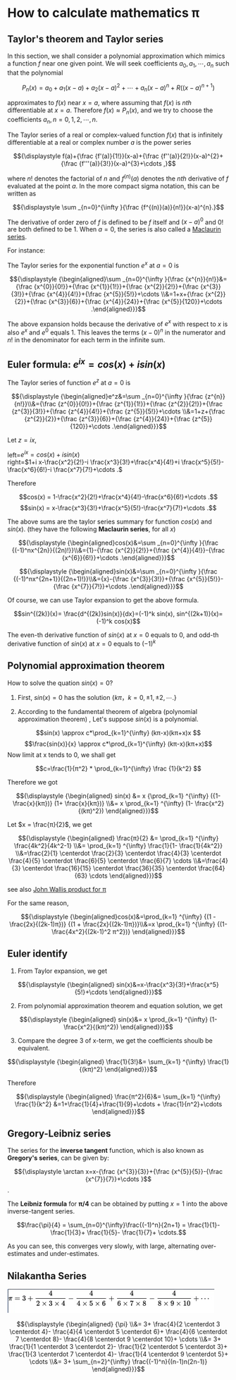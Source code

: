 # How to calculate mathematics π

## Taylor's theorem and Taylor series

In this section, we shall consider a polynomial approximation which mimics a function $f$ near one given point. We will seek coefficients $a_0, a_1, \cdots, a_n$ such that the polynomial

$$P_n(x)=a_0+a_1(x-a)+a_2(x-a)^2+\cdots+a_n(x-a)^n+R((x-a)^{n+1})$$

approximates to $f(x)$ near $x=a$, where assuming that $f(x)$ is $nth$ differentiable at $x = a$. Therefore $f(x)\approx P_n(x)$, and we try to choose the coefficients $a_n, n=0,1,2,\cdots,n$.  

The Taylor series of a real or complex-valued function $f(x)$ that is infinitely differentiable at a real or complex number $a$ is the power series

$${\displaystyle f(a)+{\frac {f'(a)}{1!}}(x-a)+{\frac {f''(a)}{2!}}(x-a)^{2}+{\frac {f'''(a)}{3!}}(x-a)^{3}+\cdots ,}$$

where $n!$ denotes the factorial of $n$ and $f^{(n)}(a)$ denotes the $nth$ derivative of $f$ evaluated at the point $a$. In the more compact sigma notation, this can be written as

$${\displaystyle \sum _{n=0}^{\infty }{\frac {f^{(n)}(a)}{n!}}(x-a)^{n}.}$$

The derivative of order zero of $f$ is defined to be $f$ itself and $(x − a)^0$ and $0!$ are both defined to be 1. When $a = 0$, the series is also called a [Maclaurin series][1].

For instance:

The Taylor series for the exponential function $e^x$ at $a = 0$ is

$${\displaystyle {\begin{aligned}\sum _{n=0}^{\infty }{\frac {x^{n}}{n!}}&={\frac {x^{0}}{0!}}+{\frac {x^{1}}{1!}}+{\frac {x^{2}}{2!}}+{\frac {x^{3}}{3!}}+{\frac {x^{4}}{4!}}+{\frac {x^{5}}{5!}}+\cdots \\&=1+x+{\frac {x^{2}}{2}}+{\frac {x^{3}}{6}}+{\frac {x^{4}}{24}}+{\frac {x^{5}}{120}}+\cdots .\end{aligned}}}$$

The above expansion holds because the derivative of $e^x$ with respect to $x$ is also $e^x$ and $e^0$ equals 1. This leaves the terms $(x − 0)^n$ in the numerator and $n!$ in the denominator for each term in the infinite sum.

[1]: https://en.wikipedia.org/wiki/Colin_Maclaurin#Contributions_to_mathematics

## Euler formula: $e^{ix}=cos(x)+i sin(x)$

The Taylor series of function $e^z$ at $a=0$ is

$${\displaystyle {\begin{aligned}e^z&=\sum _{n=0}^{\infty }{\frac {z^{n}}{n!}}\\&={\frac {z^{0}}{0!}}+{\frac {z^{1}}{1!}}+{\frac {z^{2}}{2!}}+{\frac {z^{3}}{3!}}+{\frac {z^{4}}{4!}}+{\frac {z^{5}}{5!}}+\cdots \\&=1+z+{\frac {z^{2}}{2}}+{\frac {z^{3}}{6}}+{\frac {z^{4}}{24}}+{\frac {z^{5}}{120}}+\cdots .\end{aligned}}}$$

 Let $z=ix$,

 left=$e^{ix}=cos(x)+i sin(x)$  
 right=$1+i x-\frac{x^2}{2!}-i \frac{x^3}{3!}+\frac{x^4}{4!}+i \frac{x^5}{5!}-\frac{x^6}{6!}-i \frac{x^7}{7!}+\cdots .$

Therefore

$$cos(x) = 1-\frac{x^2}{2!}+\frac{x^4}{4!}-\frac{x^6}{6!}+\cdots .$$
$$sin(x) = x-\frac{x^3}{3!}+\frac{x^5}{5!}-\frac{x^7}{7!}+\cdots .$$

The above sums are the taylor series summary for function $cos(x)$ and $sin(x)$. (they have the following **Maclaurin series**, for all $x$)

$${\displaystyle {\begin{aligned}cos(x)&=\sum _{n=0}^{\infty }{\frac {(-1)^nx^{2n}}{(2n)!}}\\&={1}-{\frac {x^{2}}{2!}}+{\frac {x^{4}}{4!}}-{\frac {x^{6}}{6!}}+\cdots  .\end{aligned}}}$$

$${\displaystyle {\begin{aligned}sin(x)&=\sum _{n=0}^{\infty }{\frac {(-1)^nx^{2n+1}}{(2n+1)!}}\\&={x}-{\frac {x^{3}}{3!}}+{\frac {x^{5}}{5!}}-{\frac {x^{7}}{7!}}+\cdots  .\end{aligned}}}$$

Of course, we can use Taylor expansion to get the above formula.

$$sin^{(2k)}(x)= \frac{d^{(2k)}sin(x)}{dx}=(-1)^k sin(x), sin^{(2k+1)}(x)=(-1)^k cos(x)$$

The even-th derivative function of $sin(x)$ at $x=0$ equals to 0, and odd-th derivative function of $sin(x)$ at $x=0$ equals to $(-1)^k$  

## Polynomial approximation theorem

How to solve the quation $sin(x)=0$?

1. First, $sin(x)=0$ has the solution $\{kπ，k=0,\pm 1,\pm 2, \cdots .\}$

2. According to the fundamental theorem of algebra (polynomial approximation theorem) , Let's suppose $sin(x)$ is a polynomial.

$$sin(x) \approx c*\prod_{k=1}^{\infty} (kπ-x)(kπ+x)x $$
$$\frac{sin(x)}{x} \approx c*\prod_{k=1}^{\infty} (kπ-x)(kπ+x)$$
Now limit at x tends to 0, we shall get

$$c=\frac{1}{π^2} * \prod_{k=1}^{\infty} \frac {1}{k^2} $$

Therefore we got

$${\displaystyle {\begin{aligned} sin(x) &= x {\prod_{k=1} ^{\infty} ({1- \frac{x}{kπ})} (1+ \frac{x}{kπ})} \\&= x \prod_{k=1} ^{\infty} (1- \frac{x^2}{(kπ)^2}) \end{aligned}}}$$

Let $x = \frac{π}{2}$, we get  

$${\displaystyle {\begin{aligned} \frac{π}{2} &= \prod_{k=1} ^{\infty} \frac{4k^2}{4k^2-1} \\&= \prod_{k=1} ^{\infty} \frac{1}{1- \frac{1}{4k^2}} \\&=\frac{2}{1} \centerdot \frac{2}{3} \centerdot \frac{4}{3} \centerdot \frac{4}{5} \centerdot \frac{6}{5} \centerdot \frac{6}{7} \cdots \\&=\frac{4}{3} \centerdot \frac{16}{15} \centerdot \frac{36}{35} \centerdot \frac{64}{63} \cdots \end{aligned}}}$$

see also [John Wallis product for π](https://en.wikipedia.org/wiki/Wallis_product)

For the same reason,

$${\displaystyle {\begin{aligned}cos(x)&=\prod_{k=1} ^{\infty} {(1 - \frac{2x}{(2k-1)π})} {(1 + \frac{2x}{(2k-1)π})}\\&=x \prod_{k=1} ^{\infty} {(1-\frac{4x^2}{(2k-1)^2 π^2})} \end{aligned}}}$$

## Euler identify

1. From Taylor expansion, we get

$${\displaystyle {\begin{aligned} sin(x)&=x-\frac{x^3}{3!}+\frac{x^5}{5!}+\cdots \end{aligned}}}$$

2. From polynomial approximation theorem and equation solution, we get

$${\displaystyle {\begin{aligned} sin(x)&= x \prod_{k=1} ^{\infty} (1- \frac{x^2}{(kπ)^2})  \end{aligned}}}$$

3. Compare the degree 3 of x-term, we get the coefficients shoulb be equivalent.

$${\displaystyle {\begin{aligned} \frac{1}{3!}&= \sum_{k=1} ^{\infty} \frac{1}{(kπ)^2}  \end{aligned}}}$$

Therefore

$${\displaystyle {\begin{aligned} \frac{π^2}{6}&= \sum_{k=1} ^{\infty} \frac{1}{k^2} &=1+\frac{1}{4}+\frac{1}{9}+\cdots + \frac{1}{n^2}+\cdots \end{aligned}}}$$

## Gregory-Leibniz series

The series for the **inverse tangent** function, which is also known as **Gregory's series**, can be given by:

$${\displaystyle \arctan x=x-{\frac {x^{3}}{3}}+{\frac {x^{5}}{5}}-{\frac {x^{7}}{7}}+\cdots }$$.

The **Leibniz formula** for **π/4** can be obtained by putting $x = 1$ into the above inverse-tangent series.

$$\frac{\pi}{4} = \sum_{n=0}^{\infty}\frac{(-1)^n}{2n+1} = \frac{1}{1}- \frac{1}{3}+ \frac{1}{5}- \frac{1}{7}+ \cdots.$$

As you can see, this converges very slowly, with large, alternating over-estimates and under-estimates.

## Nilakantha Series

![Nilakantha Series for pi](Nilakantha_pi.jpg)

$${\displaystyle {\begin{aligned} {\pi} \\&= 3+ \frac{4}{2 \centerdot 3 \centerdot 4}- \frac{4}{4 \centerdot 5 \centerdot 6}+ \frac{4}{6 \centerdot 7 \centerdot 8}- \frac{4}{8 \centerdot 9 \centerdot 10}+ \cdots \\&= 3+ \frac{1}{1 \centerdot 3 \centerdot 2}- \frac{1}{2 \centerdot 5 \centerdot 3}+ \frac{1}{3 \centerdot 7 \centerdot 4}- \frac{1}{4 \centerdot 9 \centerdot 5}+ \cdots \\&= 3+ \sum_{n=2}^{\infty} \frac{(-1)^n}{(n-1)n(2n-1)}  \end{aligned}}}$$
